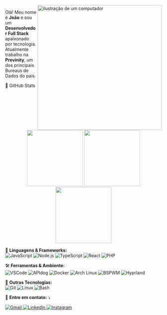 <img src="https://raw.githubusercontent.com/MicaelliMedeiros/micaellimedeiros/master/image/computer-illustration.png" alt="ilustração de um computador" min-width="400px" max-width="400px" width="400px" align="right">

<p align="left"> 
  Olá! Meu nome é <strong>João</strong> e sou um <strong>Desenvolvedor Full Stack</strong> apaixonado por tecnologia.<br>
  Atualmente trabalho na <strong>Previnity</strong>, um dos principais Bureaus de Dados do país.
</p>

🚀 GitHub Stats

<div align="center">
  <img height="180em" src="https://github-readme-stats-sigma-five.vercel.app/api?username=Pombaa&show_icons=true&theme=tokyonight&include_all_commits=true&count_private=true"/>
  <img height="180em" src="https://github-readme-stats-sigma-five.vercel.app/api/top-langs/?username=Pombaa&layout=compact&langs_count=6&theme=tokyonight"/>
  <br/>
  <img height="180em" src="https://streak-stats.demolab.com/?user=Pombaa&theme=tokyonight"/>
</div>

<p align="left">
  🦄 <strong>Linguagens &amp; Frameworks:</strong><br>
  <img src="https://img.shields.io/badge/-JavaScript-F7DF1E?style=flat-square&logo=javascript&logoColor=black" alt="JavaScript"/>
  <img src="https://img.shields.io/badge/-Node.js-339933?style=flat-square&logo=node.js&logoColor=white" alt="Node.js"/>
  <img src="https://img.shields.io/badge/-TypeScript-3178C6?style=flat-square&logo=typescript&logoColor=white" alt="TypeScript"/>
  <img src="https://img.shields.io/badge/-React-61DAFB?style=flat-square&logo=react&logoColor=black" alt="React"/>
  <img src="https://img.shields.io/badge/-PHP-777BB4?style=flat-square&logo=php&logoColor=white" alt="PHP"/>
</p>

<p align="left">
  🛠️ <strong>Ferramentas &amp; Ambiente:</strong><br>
  <img src="https://img.shields.io/badge/-VSCode-007ACC?style=flat-square&logo=visual-studio-code&logoColor=white" alt="VSCode"/>
  <img src="https://img.shields.io/badge/-APIdog-000000?style=flat-square&logo=api&logoColor=white" alt="APIdog"/>
  <img src="https://img.shields.io/badge/-Docker-2496ED?style=flat-square&logo=docker&logoColor=white" alt="Docker"/>
  <img src="https://img.shields.io/badge/-Arch%20Linux-1793D1?style=flat-square&logo=arch-linux&logoColor=white" alt="Arch Linux"/>
  <img src="https://img.shields.io/badge/-BSPWM-000000?style=flat-square&logo=bspwm&logoColor=white" alt="BSPWM"/>
  <img src="https://img.shields.io/badge/-Hyprland-06B6D4?style=flat-square&logo=&logoColor=white" alt="Hyprland"/>
</p>

<p align="left">
  💼 <strong>Outras Tecnologias:</strong><br>
  <img src="https://img.shields.io/badge/-Git-F05032?style=flat-square&logo=git&logoColor=white" alt="Git"/>
  <img src="https://img.shields.io/badge/-Linux-FCC624?style=flat-square&logo=linux&logoColor=black" alt="Linux"/>
  <img src="https://img.shields.io/badge/-Bash-4EAA25?style=flat-square&logo=gnu-bash&logoColor=white" alt="Bash"/>
</p>

<p align="left">
  💌 <strong>Entre em contato:</strong> ⤵️
</p>

<p align="left">
  <a href="mailto:prucorp23@gmail.com" title="Gmail">
    <img src="https://img.shields.io/badge/-Gmail-FF0000?style=flat-square&logo=gmail&logoColor=white" alt="Gmail">
  </a>
  <a href="https://www.linkedin.com/in/joao-vitor-ferreira-br/" title="LinkedIn">
    <img src="https://img.shields.io/badge/-LinkedIn-0e76a8?style=flat-square&logo=linkedin&logoColor=white" alt="LinkedIn">
  </a>
  <a href="https://instagram.com/joaovitor.jp/" title="Instagram">
    <img src="https://img.shields.io/badge/-Instagram-E4405F?style=flat-square&logo=instagram&logoColor=white" alt="Instagram">
  </a>
</p>
